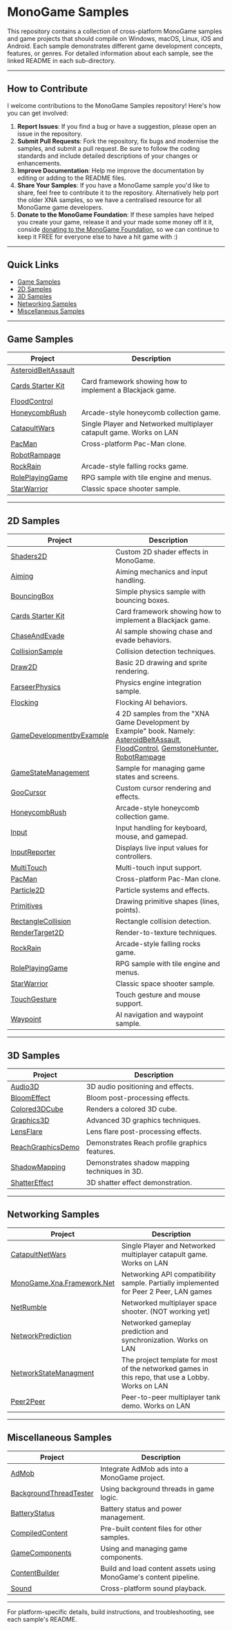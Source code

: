 # MonoGame Samples

This repository contains a collection of cross-platform MonoGame samples and game projects that should compile on Windows, macOS, Linux, iOS and Android.  Each sample demonstrates different game development concepts, features, or genres. For detailed information about each sample, see the linked README in each sub-directory.

---

## How to Contribute

I welcome contributions to the MonoGame Samples repository! Here's how you can get involved:

1. **Report Issues**: If you find a bug or have a suggestion, please open an issue in the repository.
2. **Submit Pull Requests**: Fork the repository, fix bugs and modernise the samples, and submit a pull request. Be sure to follow the coding standards and include detailed descriptions of your changes or enhancements.
3. **Improve Documentation**: Help me improve the documentation by editing or adding to the README files.
4. **Share Your Samples**: If you have a MonoGame sample you'd like to share, feel free to contribute it to the repository. Alternatively help port the older XNA samples, so we have a centralised resource for all MonoGame game developers.
5. **Donate to the MonoGame Foundation**: If these samples have helped you create your game, release it and your made some money off it it, conside [donating to the MonoGame Foundation](https://monogame.net/donate/), so we can continue to keep it FREE for everyone else to have a hit game with :) 


---

## Quick Links

- [Game Samples](#game-samples)
- [2D Samples](#2d-samples)
- [3D Samples](#3d-samples)
- [Networking Samples](#networking-samples)
- [Miscellaneous Samples](#miscellaneous-samples)

---

## Game Samples

| Project | Description |
|--------|-------------|
| [AsteroidBeltAssault](GameDevelopmentbyExample/AsteroidBeltAssault/README.md) | | 
| [Cards Starter Kit](CardsStarterKit/README.md) | Card framework showing how to implement a Blackjack game. |
|  [FloodControl](GameDevelopmentbyExample/FloodControl/README.md) | |
| [HoneycombRush](HoneycombRush/README.md) | Arcade-style honeycomb collection game. |
| [CatapultWars](CatapultWars/README.md) | Single Player and Networked multiplayer catapult game. Works on LAN |
| [PacMan](PacMan/README.md) | Cross-platform Pac-Man clone. |
|  [RobotRampage](GameDevelopmentbyExample/RobotRampage/README.md) |  | 
| [RockRain](RockRain/README.md) | Arcade-style falling rocks game. |
| [RolePlayingGame](RolePlayingGame/README.md) | RPG sample with tile engine and menus. |
| [StarWarrior](StarWarrior/README.md) | Classic space shooter sample. |

---

## 2D Samples

| Project | Description |
|--------|-------------|
| [Shaders2D](Shaders2D/README.md) | Custom 2D shader effects in MonoGame. |
| [Aiming](Aiming/README.md) | Aiming mechanics and input handling. |
| [BouncingBox](BouncingBox/README.md) | Simple physics sample with bouncing boxes. |
| [Cards Starter Kit](CardsStarterKit/README.md) | Card framework showing how to implement a Blackjack game. |
| [ChaseAndEvade](ChaseAndEvade/README.md) | AI sample showing chase and evade behaviors. |
| [CollisionSample](CollisionSample/README.md) | Collision detection techniques. |
| [Draw2D](Draw2D/README.md) | Basic 2D drawing and sprite rendering. |
| [FarseerPhysics](FarseerPhysics/README.md) | Physics engine integration sample. |
| [Flocking](Flocking/README.md) | Flocking AI behaviors. |
| [GameDevelopmentbyExample](GameDevelopmentbyExample/README.md) | 4 2D samples from the "XNA Game Development by Example" book. Namely: [AsteroidBeltAssault](GameDevelopmentbyExample/AsteroidBeltAssault/README.md), [FloodControl](GameDevelopmentbyExample/FloodControl/README.md), [GemstoneHunter](GameDevelopmentbyExample/GemstoneHunter/README.md), [RobotRampage](GameDevelopmentbyExample/RobotRampage/README.md) |
| [GameStateManagement](GameStateManagement/README.md) | Sample for managing game states and screens. |
| [GooCursor](GooCursor/README.md) | Custom cursor rendering and effects. |
| [HoneycombRush](HoneycombRush/README.md) | Arcade-style honeycomb collection game. |
| [Input](Input/README.md) | Input handling for keyboard, mouse, and gamepad. |
| [InputReporter](InputReporter/README.md) | Displays live input values for controllers. |
| [MultiTouch](MultiTouch/README.md) | Multi-touch input support. |
| [PacMan](PacMan/README.md) | Cross-platform Pac-Man clone. |
| [Particle2D](Particle2D/README.md) | Particle systems and effects. |
| [Primitives](Primitives/README.md) | Drawing primitive shapes (lines, points). |
| [RectangleCollision](RectangleCollision/README.md) | Rectangle collision detection. |
| [RenderTarget2D](RenderTarget2D/README.md) | Render-to-texture techniques. |
| [RockRain](RockRain/README.md) | Arcade-style falling rocks game. |
| [RolePlayingGame](RolePlayingGame/README.md) | RPG sample with tile engine and menus. |
| [StarWarrior](StarWarrior/README.md) | Classic space shooter sample. |
| [TouchGesture](TouchGesture/README.md) | Touch gesture and mouse support. |
| [Waypoint](Waypoint/README.md) | AI navigation and waypoint sample. |

---

## 3D Samples

| Project | Description |
|--------|-------------|
| [Audio3D](Audio3D/README.md) | 3D audio positioning and effects. |
| [BloomEffect](BloomEffect/README.md) | Bloom post-processing effects. |
| [Colored3DCube](Colored3DCube/README.md) | Renders a colored 3D cube. |
| [Graphics3D](Graphics3D/README.md) | Advanced 3D graphics techniques. |
| [LensFlare](LensFlare/README.md) | Lens flare post-processing effects. |
| [ReachGraphicsDemo](ReachGraphicsDemo/README.md) | Demonstrates Reach profile graphics features. |
| [ShadowMapping](ShadowMapping/README.md) | Demonstrates shadow mapping techniques in 3D. |
| [ShatterEffect](ShatterEffect/README.md) | 3D shatter effect demonstration. |

---

## Networking Samples

| Project | Description |
|--------|-------------|
| [CatapultNetWars](CatapultNetWars/README.md) | Single Player and Networked multiplayer catapult game. Works on LAN |
| [MonoGame.Xna.Framework.Net](MonoGame.Xna.Framework.Net/README.md) | Networking API compatibility sample. Partially implemented for Peer 2 Peer, LAN games |
| [NetRumble](NetRumble/README.md) | Networked multiplayer space shooter. (NOT working yet) |
| [NetworkPrediction](NetworkPrediction/README.md) | Networked gameplay prediction and synchronization. Works on LAN |
| [NetworkStateManagment](NetworkStateManagment/README.md) | The project template for most of the networked games in this repo, that use a Lobby. Works on LAN |
| [Peer2Peer](Peer2Peer/README.md) | Peer-to-peer multiplayer tank demo. Works on LAN |

---

## Miscellaneous Samples

| Project | Description |
|--------|-------------|
| [AdMob](AdMob/README.md) | Integrate AdMob ads into a MonoGame project. |
| [BackgroundThreadTester](BackgroundThreadTester/README.md) | Using background threads in game logic. |
| [BatteryStatus](BatteryStatus/README.md) | Battery status and power management. |
| [CompiledContent](CompiledContent/README.md) | Pre-built content files for other samples. |
| [GameComponents](GameComponents/README.md) | Using and managing game components. |
| [ContentBuilder](ContentBuilder/README.md) | Build and load content assets using MonoGame's content pipeline. |
| [Sound](Sound/README.md) | Cross-platform sound playback. |

---


For platform-specific details, build instructions, and troubleshooting, see each sample's README.